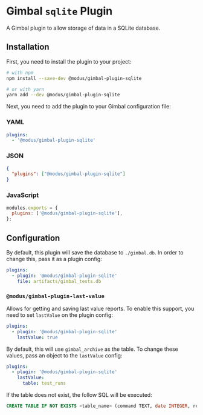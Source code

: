 # Gimbal `sqlite` Plugin

A Gimbal plugin to allow storage of data in a SQLite database.

## Installation

First, you need to install the plugin to your project:

```sh
# with npm
npm install --save-dev @modus/gimbal-plugin-sqlite

# or with yarn
yarn add --dev @modus/gimbal-plugin-sqlite
```

Next, you need to add the plugin to your Gimbal configuration file:

### YAML

```yaml
plugins:
  - '@modus/gimbal-plugin-sqlite'
```

### JSON

```json
{
  "plugins": ["@modus/gimbal-plugin-sqlite"]
}
```

### JavaScript

```javascript
modules.exports = {
  plugins: ['@modus/gimbal-plugin-sqlite'],
};
```

## Configuration

By default, this plugin will save the database to `./gimbal.db`. In order to change this, pass it as a plugin config:

```yaml
plugins:
  - plugin: '@modus/gimbal-plugin-sqlite'
    file: artifacts/gimbal_tests.db
```

### `@modus/gimbal-plugin-last-value`

Allows for getting and saving last value reports. To enable this support, you need to set `lastValue` on the plugin config:

```yaml
plugins:
  - plugin: '@modus/gimbal-plugin-sqlite'
    lastValue: true
```

By default, this will use `gimbal_archive` as the table. To change these values, pass an object to the `lastValue` config:

```yaml
plugins:
  - plugin: '@modus/gimbal-plugin-sqlite'
    lastValue:
      table: test_runs
```

If the table does not exist, the follow SQL will be executed:

```sql
CREATE TABLE IF NOT EXISTS <table_name> (command TEXT, date INTEGER, report BLOB);
```
